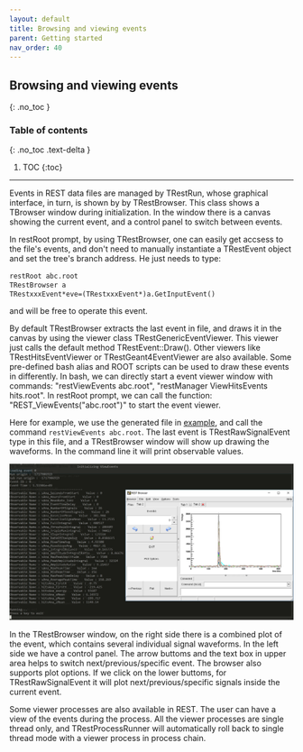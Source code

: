 ```yaml
---
layout: default
title: Browsing and viewing events
parent: Getting started
nav_order: 40
---
```


## Browsing and viewing events
{: .no_toc }

### Table of contents
{: .no_toc .text-delta }

1. TOC
{:toc}

---

Events in REST data files are managed by TRestRun, whose graphical interface, in turn, is shown by
by TRestBrowser. This class shows a TBrowser window during initialization. In the window there is a 
canvas showing the current event, and a control panel to switch between events. 

In restRoot prompt, by using TRestBrowser, one can easily get accsess to the file's events, and don't
need to manually instantiate a TRestEvent object and set the tree's branch address. He just needs to type:  

```
restRoot abc.root
TRestBrowser a
TRestxxxEvent*eve=(TRestxxxEvent*)a.GetInputEvent()
```

and will be free to operate this event.

By default TRestBrowser extracts the last event in file, and draws it in the canvas by using the viewer
class TRestGenericEventViewer. This viewer just calls the default method TRestEvent::Draw(). Other viewers
like TRestHitsEventViewer or TRestGeant4EventViewer are also available. Some pre-defined bash alias and ROOT 
scripts can be used to draw these events in differently. In bash, we can directly start a event viewer 
window with commands: "restViewEvents abc.root", "restManager ViewHitsEvents hits.root". In restRoot 
prompt, we can call the function: "REST_ViewEvents("abc.root")" to start the event viewer.

Here for example, we use the generated file in [example](process-a-raw-data-file), and call the command 
`restViewEvents abc.root`. The last event is TRestRawSignalEvent type in this file, and a TRestBrowser
window will show up drawing the waveforms. In the command line it will print observable values.

![alt](../assets/images/restViewEvents.png)

In the TRestBrowser window, on the right side there is a combined plot of the event, which contains 
several individual signal waveforms. In the left side we have a control panel. The arrow buttoms and the 
text box in upper area helps to switch next/previous/specific event. The browser also supports plot 
options. If we click on the lower buttoms, for TRestRawSignalEvent it will plot next/previous/specific
signals inside the current event.

Some viewer processes are also available in REST. The user can have a view of the events during 
the process. All the viewer processes are single thread only, and TRestProcessRunner will automatically
roll back to single thread mode with a viewer process in process chain. 
